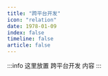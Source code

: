 ```yaml
---
title: "跨平台开发"
icon: "relation"
date: 1978-01-09
index: false
timeline: false
article: false
---
```

:::info
这里放置 跨平台开发 内容
:::


<AutoCatalog />
